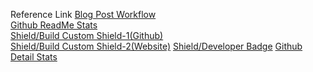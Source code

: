 <!--
 * @Author: BDFD
 * @Date: 2022-01-07 09:22:47
 * @LastEditTime: 2022-01-07 13:12:31
 * @LastEditors: BDFD
 * @Description:
 * @FilePath: \bdfd\Reference Folder\README.md
-->

Reference Link
[Blog Post Workflow](https://github.com/gautamkrishnar/blog-post-workflow)  
[Github ReadMe Stats](https://github.com/anuraghazra/github-readme-stats)  
[Shield/Build Custom Shield-1(Github)](https://github.com/badges/shields)  
[Shield/Build Custom Shield-2(Website)](https://shields.io/)
[Shield/Developer Badge](https://github.com/Ileriayo/markdown-badges)
[Github Detail Stats](https://github.com/anmol098/waka-readme-stats)
